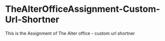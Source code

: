 # TheAlterOfficeAssignment-Custom-Url-Shortner
This is the Assignment of The Alter office - custom url shortner

